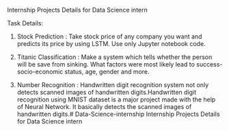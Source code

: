 Internship Projects Details for Data Science intern

Task Details:
1. Stock Prediction :
Take stock price of any company you
want and predicts its price by using LSTM.
Use only Jupyter notebook code.

2. Titanic Classification :
Make a system which tells whether the person will be
save from sinking. What factors were
most likely lead to success-socio-economic
status, age, gender and more.

3. Number Recognition :
Handwritten digit recognition system not only detects
scanned images of handwritten digits.Handwritten digit
recognition using MNIST dataset is a major project made
with the help of Neural Network. It basically detects
the scanned images of handwritten digits.# Data-Science-internship
Internship Projects Details for Data Science intern
